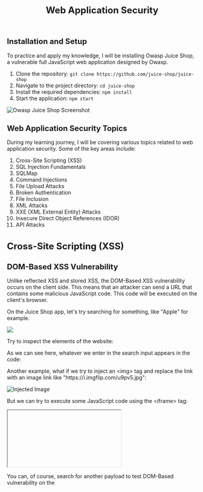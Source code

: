 <!DOCTYPE html>
<html>
<head>
</head>
<body>
  <header>
    <h1 style="text-align: center; font-size: 24px; margin: 20px;">Web Application Security</h1>
  </header>

  <section>
    <h2 style="font-size: 20px;">Installation and Setup</h2>
    <p>To practice and apply my knowledge, I will be installing Owasp Juice Shop, a vulnerable full JavaScript web application designed by Owasp.</p>
    <ol>
      <li>Clone the repository: <code>git clone https://github.com/juice-shop/juice-shop</code></li>
      <li>Navigate to the project directory: <code>cd juice-shop</code></li>
      <li>Install the required dependencies: <code>npm install</code></li>
      <li>Start the application: <code>npm start</code></li>
    </ol>
    <img src="https://th.bing.com/th/id/R.12ee318566a8850abfea46d0129f6fe3?rik=TOem1fxrHz3OWg&pid=ImgRaw&r=0" alt="Owasp Juice Shop Screenshot">
  </section>

  <section>
    <h2 style="font-size: 20px;">Web Application Security Topics</h2>
    <p>During my learning journey, I will be covering various topics related to web application security. Some of the key areas include:</p>
    <ol>
      <li>Cross-Site Scripting (XSS)</li>
      <li>SQL Injection Fundamentals</li>
      <li>SQLMap</li>
      <li>Command Injections</li>
      <li>File Upload Attacks</li>
      <li>Broken Authentication</li>
      <li>File Inclusion</li>
      <li>XML Attacks</li>
      <li>XXE (XML External Entity) Attacks</li>
      <li>Insecure Direct Object References (IDOR)</li>
      <li>API Attacks</li>
    </ol>
  </section>

  <section>
    <h1 style="font-size: 24px;">Cross-Site Scripting (XSS)</h1>
    <h2 style="font-size: 20px;">DOM-Based XSS Vulnerability</h2>
    <p>Unlike reflected XSS and stored XSS, the DOM-Based XSS vulnerability occurs on the client side. This means that an attacker can send a URL that contains some malicious JavaScript code. This code will be executed on the client's browser.</p>
    <p>On the Juice Shop app, let's try searching for something, like "Apple" for example.</p>
    <img src="https://github.com/msfcode/WebAppSec/assets/74313566/b501b49d-00bc-4723-92a6-444fd0bd48e1)">
    <p>Try to inspect the elements of the website:</p>
    <p>As we can see here, whatever we enter in the search input appears in the code:</p>
    <p>Another example, what if we try to inject an &lt;img&gt; tag and replace the link with an image link like "https://i.imgflip.com/u9pv5.jpg":</p>
    <img src="https://i.imgflip.com/u9pv5.jpg" alt="Injected Image">
    <p>But we can try to execute some JavaScript code using the &lt;iframe&gt; tag:</p>
    <iframe src="javascript:alert('DOMED')"></iframe>
    <p>You can, of course, search for another payload to test DOM-Based vulnerability on the
